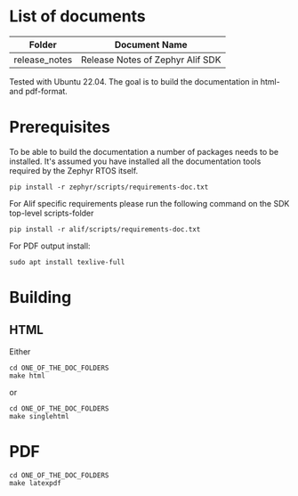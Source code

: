 List of documents
=================

|Folder       | Document Name                               |
|-------------|---------------------------------------------|
|release_notes| Release Notes of Zephyr Alif SDK            |

Tested with Ubuntu 22.04. The goal is to build the documentation in html- and pdf-format.

Prerequisites
=============
To be able to build the documentation a number of packages needs to be installed.
It's assumed you have installed all the documentation tools required by the Zephyr RTOS itself.
```
pip install -r zephyr/scripts/requirements-doc.txt
```

For Alif specific requirements please run the following command on the SDK top-level scripts-folder
```
pip install -r alif/scripts/requirements-doc.txt
```

For PDF output install:
```
sudo apt install texlive-full
```

Building
========

HTML
----
Either
```
cd ONE_OF_THE_DOC_FOLDERS
make html
```
or
```
cd ONE_OF_THE_DOC_FOLDERS
make singlehtml
```

PDF
===
```
cd ONE_OF_THE_DOC_FOLDERS
make latexpdf
```
